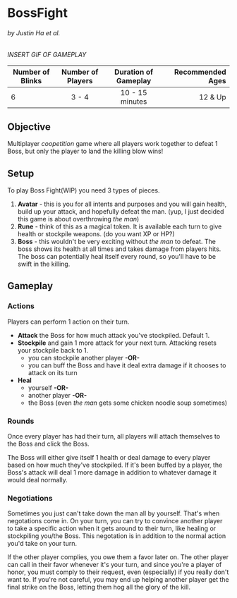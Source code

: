 # BossFight
###### by Justin Ha et al.

_INSERT GIF OF GAMEPLAY_
  
| Number of Blinks | Number of Players | Duration of Gameplay | Recommended Ages |
|------------------|:-----------------:|:--------------------:|-----------------:|
| 6                | 3 - 4             |  10 - 15 minutes     | 12 & Up          |

## Objective
Multiplayer _coopetition_ game where all players work together to defeat 1 Boss, but only the player to land the killing blow wins!

## Setup
To play Boss Fight(WIP) you need 3 types of pieces.
1. **Avatar** - this is you for all intents and purposes and you will gain health, build up your attack, and hopefully defeat the man. (yup, I just decided this game is about overthrowing _the man_)
2. **Rune** - think of this as a magical token. It is available each turn to give health or stockpile weapons. (do you want XP or HP?)
3. **Boss** - this wouldn't be very exciting without _the man_ to defeat. The boss shows its health at all times and takes damage from players hits. The boss can potentially heal itself every round, so you'll have to be swift in the killing.

## Gameplay

### Actions
Players can perform 1 action on their turn. 

- **Attack** the Boss for how much attack you've stockpiled. Default 1. 
- **Stockpile** and gain 1 more attack for your next turn. Attacking resets your stockpile back to 1. 
  - you can stockpile another player **-OR-**
  - you can buff the Boss and have it deal extra damage if it chooses to attack on its turn 
- **Heal**
  - yourself **-OR-**
  - another player **-OR-**
  - the Boss (even _the man_ gets some chicken noodle soup sometimes)

### Rounds

Once every player has had their turn, all players will attach themselves to the Boss and click the Boss. 

The Boss will either give itself 1 health or deal damage to every player based on how much they've stockpiled. If it's been buffed by a player, the Boss's attack will deal 1 more damage in addition to whatever damage it would deal normally. 

### Negotiations

Sometimes you just can't take down the man all by yourself. That's when negotations come in. On your turn, you can try to convince another player to take a specific action when it gets around to their turn, like healing or stockpiling you/the Boss. This negotation is in addition to the normal action you'd take on your turn. 

If the other player complies, you owe them a favor later on. The other player can call in their favor whenever it's your turn, and since you're a player of honor, you must comply to their request, even (especially) if you really don't want to. If you're not careful, you may end up helping another player get the final strike on the Boss, letting them hog all the glory of the kill.

